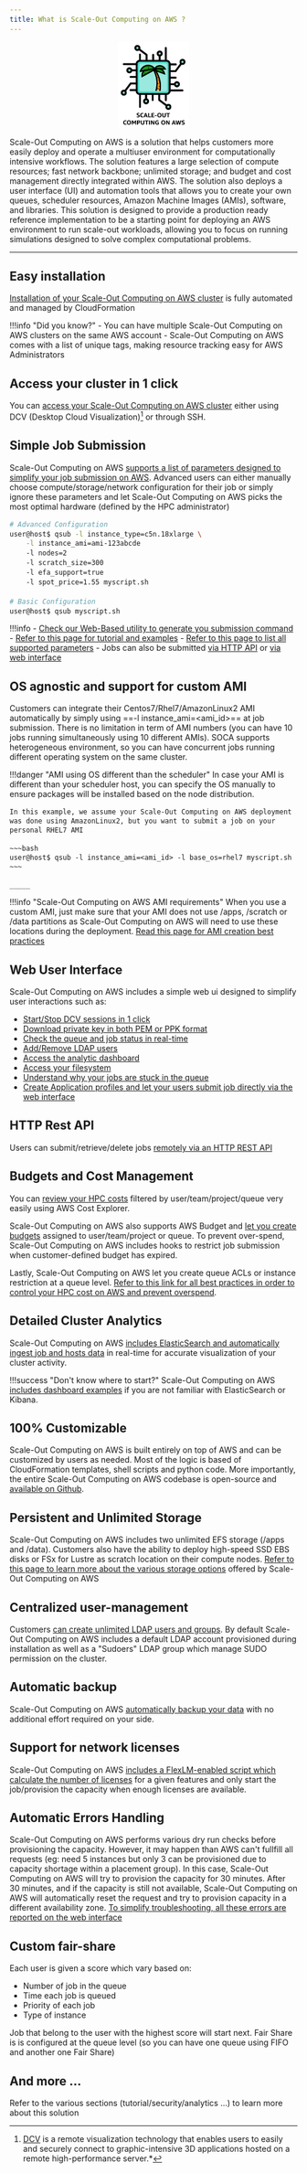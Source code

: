 ```yaml
---
title: What is Scale-Out Computing on AWS ?
---
```


<p align="center">
<img src="imgs/soca_logo_rev2.png" style="height: 150px;">
</p>

Scale-Out Computing on AWS is a solution that helps customers more easily deploy and operate a multiuser environment for computationally intensive workflows. The solution features a large selection of compute resources; fast network backbone; unlimited storage; and budget and cost management directly integrated within AWS. The solution also deploys a user interface (UI) and automation tools that allows you to create your own queues, scheduler resources, Amazon Machine Images (AMIs), software, and libraries. 
This solution is designed to provide a production ready reference implementation to be a starting point for deploying an AWS environment to run scale-out workloads, allowing you to focus on running simulations designed to solve complex computational problems.  
____
## Easy installation
[Installation of your Scale-Out Computing on AWS cluster](install-soca-cluster/) is fully automated and managed by CloudFormation 

!!!info "Did you know?"
    - You can have multiple Scale-Out Computing on AWS clusters on the same AWS account
    - Scale-Out Computing on AWS comes with a list of unique tags, making resource tracking easy for AWS Administrators

## Access your cluster in 1 click
You can [access your Scale-Out Computing on AWS cluster](access-soca-cluster/) either using DCV (Desktop Cloud Visualization)[^1] or through SSH.

[^1]: [DCV](https://docs.aws.amazon.com/dcv/latest/adminguide/what-is-dcv.html) is a remote visualization technology that enables users to easily and securely connect to graphic-intensive 3D applications hosted on a remote high-performance server.*

## Simple Job Submission
Scale-Out Computing on AWS [supports a list of parameters designed to simplify your job submission on AWS](tutorials/integration-ec2-job-parameters/). Advanced users can either manually choose compute/storage/network configuration for their job or simply ignore these parameters and let Scale-Out Computing on AWS picks the most optimal hardware (defined by the HPC administrator)

~~~bash
# Advanced Configuration
user@host$ qsub -l instance_type=c5n.18xlarge \
    -l instance_ami=ami-123abcde
    -l nodes=2 
    -l scratch_size=300 
    -l efa_support=true
    -l spot_price=1.55 myscript.sh

# Basic Configuration
user@host$ qsub myscript.sh
~~~

!!!info
    - [Check our Web-Based utility to generate you submission command](job-configuration-generator/)
    - [Refer to this page for tutorial and examples](tutorials/launch-your-first-job/)
    - [Refer to this page to list all supported parameters](tutorials/integration-ec2-job-parameters/)
    - Jobs can also be submitted [via HTTP API](web-interface/control-hpc-job-with-http-web-rest-api/) or [via web interface](web-interface/submit-hpc-jobs-web-based-interface/)

## OS agnostic and support for custom AMI
Customers can integrate their Centos7/Rhel7/AmazonLinux2 AMI automatically by simply using ==-l instance_ami=<ami_id\>== at job submission. There is no limitation in term of AMI numbers (you can have 10 jobs running simultaneously using 10 different AMIs). SOCA supports heterogeneous environment, so you can have concurrent jobs running different operating system on the same cluster. 

!!!danger "AMI using OS different than the scheduler"
    In case your AMI is different than your scheduler host, you can specify the OS manually to ensure packages will be installed based on the node distribution.

    In this example, we assume your Scale-Out Computing on AWS deployment was done using AmazonLinux2, but you want to submit a job on your personal RHEL7 AMI
 
    ~~~bash
    user@host$ qsub -l instance_ami=<ami_id> -l base_os=rhel7 myscript.sh
    ~~~
    
    _____

!!!info "Scale-Out Computing on AWS AMI requirements"
    When you use a custom AMI, just make sure that your AMI does not use /apps, /scratch or /data partitions as Scale-Out Computing on AWS will need to use these locations during the deployment. [Read this page for AMI creation best practices](tutorials/reduce-compute-node-launch-time-with-custom-ami/)

## Web User Interface
Scale-Out Computing on AWS includes a simple web ui designed to simplify user interactions such as:

- [Start/Stop DCV sessions in 1 click](access-soca-cluster/#graphical-access-using-dcv)
- [Download private key in both PEM or PPK format](access-soca-cluster/#ssh-access)
- [Check the queue and job status in real-time](web-interface/manage-ldap-users/)
- [Add/Remove LDAP users ](web-interface/manage-ldap-users/)
- [Access the analytic dashboard](web-interface/my-activity/)
- [Access your filesystem](web-interface/my-files/)
- [Understand why your jobs are stuck in the queue](web-interface/my-job-queue/#understand-why-your-job-cannot-start)
- [Create Application profiles and let your users submit job directly via the web interface](web-interface/submit-hpc-jobs-web-based-interface/)

## HTTP Rest API
Users can submit/retrieve/delete jobs [remotely via an HTTP REST API](web-interface/control-hpc-job-with-http-web-rest-api/)

## Budgets and Cost Management
You can [review your HPC costs](budget/review-hpc-costs/) filtered by user/team/project/queue very easily using AWS Cost Explorer. 

Scale-Out Computing on AWS also supports AWS Budget and [let you create budgets](budget/set-up-budget-project/) assigned to user/team/project or queue. To prevent over-spend, Scale-Out Computing on AWS includes hooks to restrict job submission when customer-defined budget has expired.

Lastly, Scale-Out Computing on AWS let you create queue ACLs or instance restriction at a queue level. [Refer to this link for all best practices in order to control your HPC cost on AWS and prevent overspend](budget/prevent-overspend-hpc-cost-on-aws-soca/).

## Detailed Cluster Analytics 
Scale-Out Computing on AWS [includes ElasticSearch and automatically ingest job and hosts data](analytics/monitor-cluster-activity/) in real-time for accurate visualization of your cluster activity.

!!!success "Don't know where to start?"
    Scale-Out Computing on AWS [includes dashboard examples](analytics/build-kibana-dashboards/) if you are not familiar with ElasticSearch or Kibana.
    
## 100% Customizable
Scale-Out Computing on AWS is built entirely on top of AWS and can be customized by users as needed. Most of the logic is based of CloudFormation templates, shell scripts and python code.
More importantly, the entire Scale-Out Computing on AWS codebase is open-source and [available on Github](https://github.com/awslabs/scale-out-computing-on-aws).

## Persistent and Unlimited Storage
Scale-Out Computing on AWS includes two unlimited EFS storage (/apps and /data). Customers also have the ability to deploy high-speed SSD EBS disks or FSx for Lustre as scratch location on their compute nodes. [Refer to this page to learn more about the various storage options](storage/backend-storage-options/) offered by Scale-Out Computing on AWS

## Centralized user-management
Customers [can create unlimited LDAP users and groups](tutorials/manage-ldap-users/). By default Scale-Out Computing on AWS includes a default LDAP account provisioned during installation as well as a "Sudoers" LDAP group which manage SUDO permission on the cluster.

## Automatic backup
Scale-Out Computing on AWS [automatically backup your data](security/backup-restore-your-cluster/) with no additional effort required on your side.

## Support for network licenses
Scale-Out Computing on AWS [includes a FlexLM-enabled script which calculate the number of licenses](tutorials/job-licenses-flexlm) for a given features and only start the job/provision the capacity when enough licenses are available. 

## Automatic Errors Handling
Scale-Out Computing on AWS performs various dry run checks before provisioning the capacity. However, it may happen than AWS can't fullfill all requests (eg: need 5 instances but only 3 can be provisioned due to capacity shortage within a placement group). In this case, Scale-Out Computing on AWS will try to provision the capacity for 30 minutes. After 30 minutes, and if the capacity is still not available, Scale-Out Computing on AWS will automatically reset the request and try to provision capacity in a different availability zone.
[To simplify troubleshooting, all these errors are reported on the web interface](web-interface/my-job-queue/#understand-why-your-job-cannot-start)

## Custom fair-share
Each user is given a score which vary based on:

- Number of job in the queue
- Time each job is queued
- Priority of each job
- Type of instance

Job that belong to the user with the highest score will start next. Fair Share is is configured at the queue level (so you can have one queue using FIFO and another one Fair Share)

## And more ...

Refer to the various sections (tutorial/security/analytics ...) to learn more about this solution
